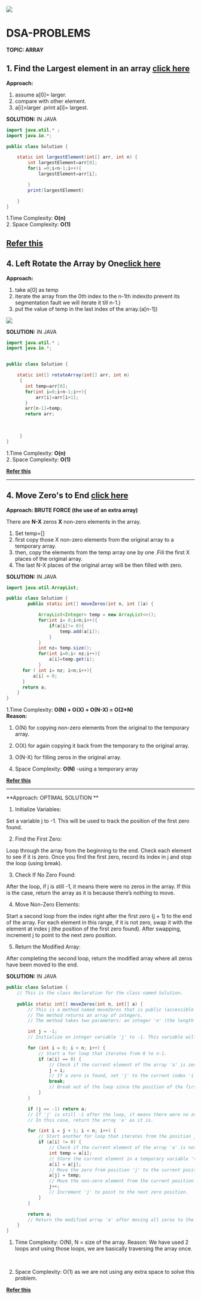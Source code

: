 <img src="dsa logo.png"/>


# DSA-PROBLEMS

**TOPIC: ARRAY**

## 1. Find the Largest element in an array [click here](https://www.naukri.com/code360/problems/largest-element-in-the-array-largest-element-in-the-array_5026279?utm_source=youtube&utm_medium=affiliate&utm_campaign=striver_Arrayproblems)
**Approach:**
1. assume a[0]= larger.
2. compare with other element.
3. a[i]>larger .print a[i]= largest.
  
**SOLUTION:** IN JAVA
```java
import java.util.* ;
import java.io.*; 

public class Solution {

    static int largestElement(int[] arr, int n) {
        int largestElement=arr[0];
        for(i =0;i<n-1;i++){
            largestElement=arr[i];

        }
        print(largestElement)

    }
}
```

1.Time Complexity:  **O(n)** <br/>
2. Space Complexity:  **O(1)**

[**Refer this**](https://youtu.be/37E9ckMDdTk?si=wHRlktwzjngsqNuk)
--
## 4. Left Rotate the Array by One[click here](https://www.naukri.com/code360/problems/left-rotate-an-array-by-one_5026278?utm_source=youtube&utm_medium=affiliate&utm_campaign=striver_Arrayproblems&leftPanelTabValue=SUBMISSION)
**Approach:**
1. take a[0] as temp
2. iterate the array from the 0th index to the n-1th index(to prevent its segmentation fault we will iterate it till n-1.)
3. put the value of temp  in the last index of the array.(a[n-1])
<img src="movearrayby1.png"/>

**SOLUTION:** IN JAVA
```java
import java.util.* ;
import java.io.*; 


public class Solution {

    static int[] rotateArray(int[] arr, int n)
     {
       int temp=arr[0];
       for(int i=0;i<n-1;i++){
           arr[i]=arr[i+1];
       }
       arr[n-1]=temp;
       return arr;

    
  
     }
}
```

1.Time Complexity:  **O(n)** <br/>
2. Space Complexity:  **O(1)**

[**Refer this**](https://youtu.be/wvcQg43_V8U?si=FZ6ZdKo2Kyw7alht)

---
## 4. Move Zero's to End [click here](https://www.naukri.com/code360/problems/ninja-and-the-zero-s_6581958?utm_source=youtube&utm_medium=affiliate&utm_campaign=striver_Arrayproblems)


**Approach: BRUTE FORCE  (the use of an extra array)**

There are **N-X** zeros  **X** non-zero elements in the array.
1. Set temp=[] 
2. first copy those X non-zero elements from the original array to a temporary array. 
3. then, copy the elements from the temp array one by one .Fill the first X places of the original array.
4. The last N-X places of the original array will be then filled with zero.
  
**SOLUTION:** IN JAVA
```java
import java.util.ArrayList;

public class Solution {
        public static int[] moveZeros(int n, int []a) {

            ArrayList<Integer> temp = new ArrayList<>();
            for(int i= 0;i<n;i++){
                if(a[i]!= 0){
                    temp.add(a[i]);
                }
            }
            int nz= temp.size();
            for(int i=0;i< nz;i++){
                a[i]=temp.get(i);
            }
      for ( int i= nz; i<n;i++){
          a[i] = 0;
      }
      return a;
    }
}
```

1.Time Complexity:  **O(N) + O(X) + O(N-X) = O(2*N)** <br/>
**Reason:** 
1. O(N) for copying non-zero elements from the original to the temporary array. 
2. O(X) for again copying it back from the temporary to the original array. 
3. O(N-X) for filling zeros in the original array.

2. Space Complexity:  **O(N)** -using a temporary array

[**Refer this**](https://youtu.be/wvcQg43_V8U?si=QigzAGQ6Ag72bsn7)

---

**Approach: OPTIMAL SOLUTION **
1. Initialize Variables:

Set a variable j to -1. This will be used to track the position of the first zero found.

2. Find the First Zero:

Loop through the array from the beginning to the end.
Check each element to see if it is zero.
Once you find the first zero, record its index in j and stop the loop (using break).

3. Check If No Zero Found:

After the loop, if j is still -1, it means there were no zeros in the array.
If this is the case, return the array as it is because there’s nothing to move.

4. Move Non-Zero Elements:

Start a second loop from the index right after the first zero (j + 1) to the end of the array.
For each element in this range, if it is not zero, swap it with the element at index j (the position of the first zero found).
After swapping, increment j to point to the next zero position.

5. Return the Modified Array:

After completing the second loop, return the modified array where all zeros have been moved to the end.
  
**SOLUTION:** IN JAVA
```java
public class Solution {
    // This is the class declaration for the class named Solution.
    
    public static int[] moveZeros(int n, int[] a) {
        // This is a method named moveZeros that is public (accessible from outside the class) and static (belongs to the class rather than an instance of the class).
        // The method returns an array of integers.
        // The method takes two parameters: an integer 'n' (the length of the array) and an integer array 'a'.

        int j = -1;
        // Initialize an integer variable 'j' to -1. This variable will be used to keep track of the position of the first zero found in the array.

        for (int i = 0; i < n; i++) {
            // Start a for loop that iterates from 0 to n-1.
            if (a[i] == 0) {
                // Check if the current element of the array 'a' is zero.
                j = i;
                // If a zero is found, set 'j' to the current index 'i'.
                break;
                // Break out of the loop since the position of the first zero has been found.
            }
        }

        if (j == -1) return a;
        // If 'j' is still -1 after the loop, it means there were no zeros in the array.
        // In this case, return the array 'a' as it is.

        for (int i = j + 1; i < n; i++) {
            // Start another for loop that iterates from the position just after the first zero found ('j + 1') to the end of the array.
            if (a[i] != 0) {
                // Check if the current element of the array 'a' is not zero.
                int temp = a[i];
                // Store the current element in a temporary variable 'temp'.
                a[i] = a[j];
                // Move the zero from position 'j' to the current position 'i'.
                a[j] = temp;
                // Move the non-zero element from the current position 'i' to position 'j'.
                j++;
                // Increment 'j' to point to the next zero position.
            }
        }

        return a;
        // Return the modified array 'a' after moving all zeros to the end.
    }
}

```


1. Time Complexity: O(N), N = size of the array.
Reason: We have used 2 loops and using those loops, we are basically traversing the array once.
<br/>

2. Space Complexity: O(1) as we are not using any extra space to solve this problem.

[**Refer this**](https://youtu.be/wvcQg43_V8U?si=QigzAGQ6Ag72bsn7)








